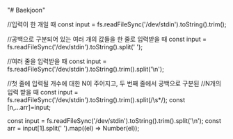 "# Baekjoon" 

//입력이 한 개일 때 
const input = fs.readFileSync('/dev/stdin').toString().trim();

//공백으로 구분되어 있는 여러 개의 값들을 한 줄로 입력받을 때
const input = fs.readFileSync('/dev/stdin').toString().split(' ');

//여러 줄을 입력받을 때
const input = fs.readFileSync('/dev/stdin').toString().trim().split('\n');

//첫 줄에 입력될 개수에 대한 N이 주어지고, 두 번째 줄에서 공백으로 구분된 
//N개의 입력 받을 때
const input = fs.readFileSync('/dev/stdin').toString().trim().split(/\s*/);
const [n,...arr]=input;

const input = fs.readFileSync('/dev/stdin').toString().trim().split('\n');
const arr = input[1].split(' ').map((el) => Number(el));